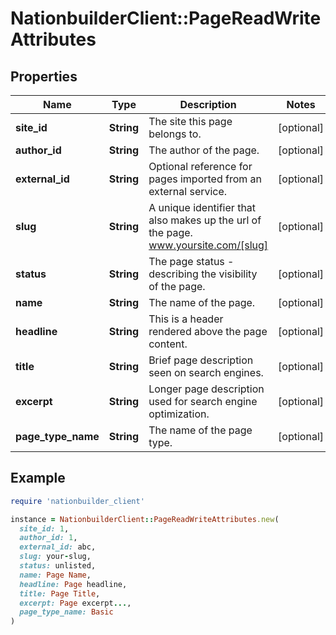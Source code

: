 # NationbuilderClient::PageReadWriteAttributes

## Properties

| Name | Type | Description | Notes |
| ---- | ---- | ----------- | ----- |
| **site_id** | **String** | The site this page belongs to. | [optional] |
| **author_id** | **String** | The author of the page. | [optional] |
| **external_id** | **String** | Optional reference for pages imported from an external service. | [optional] |
| **slug** | **String** | A unique identifier that also makes up the url of the page. www.yoursite.com/[slug] | [optional] |
| **status** | **String** | The page status - describing the visibility of the page. | [optional] |
| **name** | **String** | The name of the page. | [optional] |
| **headline** | **String** | This is a header rendered above the page content. | [optional] |
| **title** | **String** | Brief page description seen on search engines. | [optional] |
| **excerpt** | **String** | Longer page description used for search engine optimization. | [optional] |
| **page_type_name** | **String** | The name of the page type. | [optional] |

## Example

```ruby
require 'nationbuilder_client'

instance = NationbuilderClient::PageReadWriteAttributes.new(
  site_id: 1,
  author_id: 1,
  external_id: abc,
  slug: your-slug,
  status: unlisted,
  name: Page Name,
  headline: Page headline,
  title: Page Title,
  excerpt: Page excerpt...,
  page_type_name: Basic
)
```

